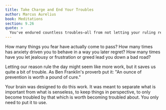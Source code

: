 ```yaml
---
title: Take Charge and End Your Troubles
author: Marcus Aurelius
book: Meditations
section: 9.26
quote: >
  You've endured countless troubles—all from not letting your ruling reason do the work it was made for—enough already!
---
```


How many things you fear have actually come to pass? How many times has anxiety driven you to behave in a way you later regret? How many times have you let jealousy or frustration or greed lead you down a bad road?

Letting our reason rule the day might seem like more work, but it saves us quite a bit of trouble. As Ben Franklin's proverb put it: "An ounce of prevention is worth a pound of cure."

Your brain was designed to do this work. It was meant to separate what is important from what is senseless, to keep things in perspective, to only become troubled by that which is worth becoming troubled about. You only need to put it to use.
